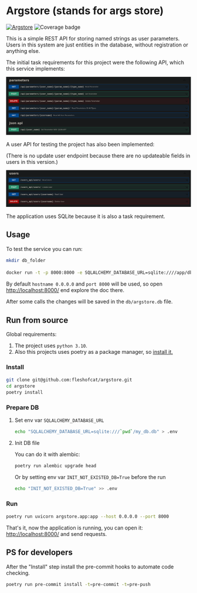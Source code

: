 # Argstore (stands for args store)

[![Argstore](https://github.com/fleshofcat/argstore/actions/workflows/ci_cd.yaml/badge.svg)](https://github.com/fleshofcat/argstore/actions/workflows/ci_cd.yaml)
![Coverage badge](https://img.shields.io/endpoint?url=https://gist.githubusercontent.com/fleshofcat/d01bb46aff24caedfa24f12d77fd3f42/raw/argstore__master.json)

This is a simple REST API for storing named strings as user parameters.
Users in this system are just entities in the database, without registration or anything else.

The initial task requirements for this project were the following API, which this service implements:

![Required API](doc/required_api.png)

A user API for testing the project has also been implemented:

(There is no update user endpoint because there are no updateable fields in users in this version.)

![Users API](doc/users_api.png)

The application uses SQLite because it is also a task requirement.

## Usage

To test the service you can run:

``` bash
mkdir db_folder

docker run -t -p 8000:8000 -e SQLALCHEMY_DATABASE_URL=sqlite:////app/db/argstore.db -e INIT_NOT_EXISTED_DB=True -v `readlink -f db_folder`:/app/db ghcr.io/fleshofcat/argstore:latest
```

By default `hostname 0.0.0.0` and `port 8000` will be used, so open <http://localhost:8000/> end explore the doc there.

After some calls the changes will be saved in the `db/argstore.db` file.

## Run from source

Global requirements:

1. The project uses `python 3.10`.
1. Also this projects uses poetry as a package manager, so [install it.](https://python-poetry.org/docs/#installation)

### Install

``` bash
git clone git@github.com:fleshofcat/argstore.git
cd argstore
poetry install
```

### Prepare DB

1. Set env var `SQLALCHEMY_DATABASE_URL`

    ``` bash
    echo "SQLALCHEMY_DATABASE_URL=sqlite:///`pwd`/my_db.db" > .env
    ```

1. Init DB file

    You can do it with alembic:

    ``` bash
    poetry run alembic upgrade head
    ```

    Or by setting env var `INIT_NOT_EXISTED_DB=True` before the run

    ``` bash
    echo "INIT_NOT_EXISTED_DB=True" >> .env
    ```

### Run

``` bash
poetry run uvicorn argstore.app:app --host 0.0.0.0 --port 8000
```

That's it, now the application is running, you can open it: <http://localhost:8000/> and send requests.

## PS for developers

After the "Install" step install the pre-commit hooks to automate code checking.

``` bash
poetry run pre-commit install -t=pre-commit -t=pre-push
```
